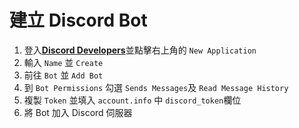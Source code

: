 # 建立 Discord Bot

1. 登入[**Discord Developers**](https://discord.com/developers/applications/)並點擊右上角的 ```New Application```
2. 輸入 ```Name``` 並 ```Create```
3. 前往 ```Bot``` 並 ```Add Bot```
4. 到 ```Bot Permissions``` 勾選 ```Sends Messages```及 ```Read Message History```
5. 複製 ```Token``` 並填入 ```account.info``` 中 ```discord_token```欄位
6. 將 Bot 加入 Discord 伺服器
